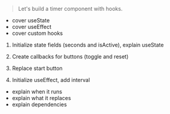 > Let's build a timer component with hooks.

- cover useState
- cover useEffect
- cover custom hooks

1. Initialize state fields (seconds and isActive), explain useState

2. Create callbacks for buttons (toggle and reset)

3. Replace start button

4. Initialize useEffect, add interval

- explain when it runs
- explain what it replaces
- explain dependencies
